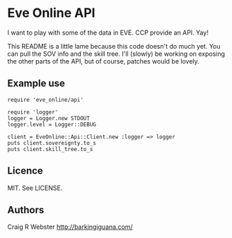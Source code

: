 # Eve Online API

I want to play with some of the data in EVE. CCP provide an API. Yay!

This README is a little lame because this code doesn't do much yet.
You can pull the SOV info and the skill tree. I'll (slowly) be working on exposing the other parts of the API, but of course, patches would be lovely.


## Example use

    require 'eve_online/api'

    require 'logger'
    logger = Logger.new STDOUT
    logger.level = Logger::DEBUG

    client = EveOnline::Api::Client.new :logger => logger
    puts client.sovereignty.to_s
    puts client.skill_tree.to_s


## Licence

MIT. See LICENSE.


## Authors

Craig R Webster <http://barkingiguana.com/>
